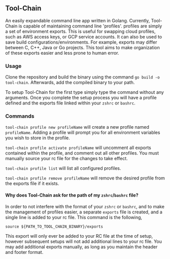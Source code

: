 Tool-Chain
---

An easily expandable command line app written in Golang. Currently, Tool-Chain is capable of maintaining command line 'profiles'. 
profiles are simply a set of environment exports. This is useful for swapping cloud profiles, such as AWS access keys, or GCP service accounts. 
It can also be used to save build configurations/environments. For example, exports may differ between C, C++, Java or Go projects. 
This tool aims to make organization of these exports easier and less prone to human error. 



### Usage

Clone the repository and build the binary using the command `go build -o tool-chain`. Afterwards, add the compiled binary to your path. 

To setup Tool-Chain for the first type simply type the command without any arguments. Once you complete the setup process you will have 
a profile defined and the exports file linked within your `zshrc` or `bashrc`.



### Commands

`tool-chain profile new profileName` will create a new profile named `profileName`. Adding a profile will prompt you for all environment variables you wish to store in the profile.  

`tool-chain profile activate profileName` will uncomment all exports contained within the profile, and comment out all other profiles. You must manually source your rc file for the changes to take effect. 

`tool-chain profile list` will list all configured profiles.

`tool-chain profile remove profileName` will remove the desired profile from the exports file if it exists.  


#### Why does Tool-Chain ask for the path of my `zshrc`/`bashrc` file?
In order to not interfere with the format of your `zshrc` or `bashrc`, and to make the management of profiles easier, a 
separate `exports` file is created, and a single line is added to your rc file. This command is the following,

`source ${PATH_TO_TOOL_CHAIN_BINARY}/exports`   

This export will only ever be added to your RC file at the time of setup, however subsequent setups will not add additional lines to your rc file.
You may add additional exports manually, as long as you maintain the header and footer format.  


